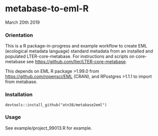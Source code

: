 # metabase-to-eml-R
March 20th 2019

### Orientation
This is a R package-in-progress and example workflow to create EML (ecological metadata language) standard metadata from an installed and populated LTER-core-metabase. For instructions and scripts on core-metabase see https://github.com/lter/LTER-core-metabase. 

This depends on EML R package >1.99.0 from https://github.com/ropensci/EML (CRAN), and RPostgres >1.1.1 to import from metabase.

### Installation

```
devtools::install_github("atn38/metabase2eml")
```

### Usage
See example/project_99013.R for example.